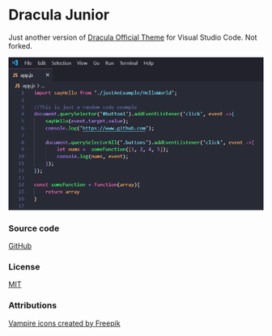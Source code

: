 # Dracula Junior

Just another version of [Dracula Official Theme](https://draculatheme.com/visual-studio-code) for Visual Studio Code. Not forked.

![Screenshot.png](https://raw.githubusercontent.com/FyeCobain/dracula-junior/main/screenshot.png)

### Source code
[GitHub ](https://github.com/FyeCobain/dracula-junior.git)

### License
[MIT](https://github.com/FyeCobain/dracula-junior/blob/main/LICENSE)

### Attributions
[Vampire icons created by Freepik](https://www.flaticon.com/free-icons/vampire)
